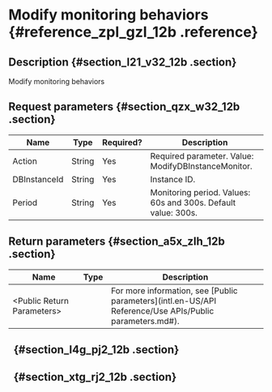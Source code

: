 # Modify monitoring behaviors {#reference_zpl_gzl_12b .reference}

## Description {#section_l21_v32_12b .section}

Modify monitoring behaviors

## Request parameters {#section_qzx_w32_12b .section}

|Name|Type|Required?|Description|
|----|----|---------|-----------|
|Action|String|Yes|Required parameter. Value: ModifyDBInstanceMonitor.|
|DBInstanceId|String|Yes|Instance ID.|
|Period|String|Yes|Monitoring period. Values: 60s and 300s. Default value: 300s.|

## Return parameters {#section_a5x_zlh_12b .section}

|Name|Type|Description|
|----|----|-----------|
|<Public Return Parameters\>| |For more information, see [Public parameters](intl.en-US/API Reference/Use APIs/Public parameters.md#).|

##   {#section_l4g_pj2_12b .section}

##   {#section_xtg_rj2_12b .section}

